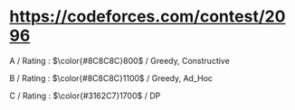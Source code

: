 # https://codeforces.com/contest/2096

A / Rating : $\color{#8C8C8C}800$ / Greedy, Constructive

B / Rating : $\color{#8C8C8C}1100$ / Greedy, Ad_Hoc

C / Rating : $\color{#3162C7}1700$ / DP
